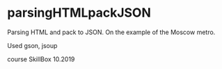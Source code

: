 # parsingHTMLpackJSON

Parsing HTML and pack to JSON. On the example of the Moscow metro.

Used gson, jsoup

course SkillBox 10.2019
